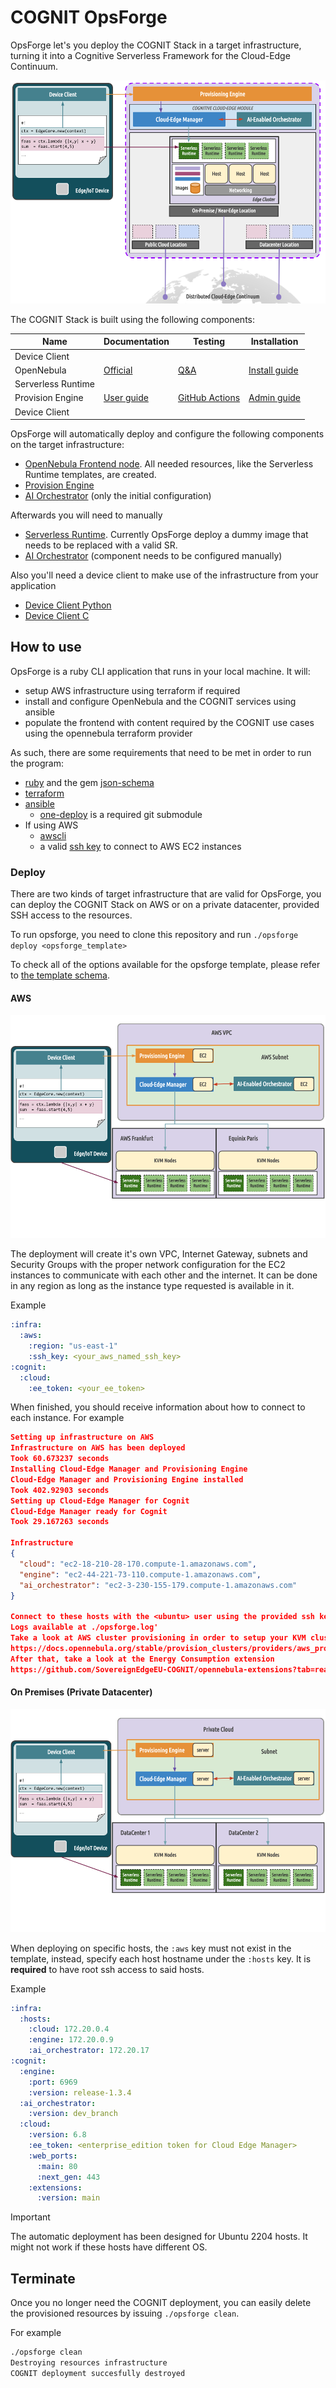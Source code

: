 # COGNIT OpsForge

OpsForge let's you deploy the COGNIT Stack in a target infrastructure, turning it into a Cognitive Serverless Framework for the Cloud-Edge Continuum.

![Alt text](images/arch.png)

The COGNIT Stack is built using the following components:

| Name               | Documentation                                                                                                 | Testing                                                                                                        | Installation                                                                                                               |
|--------------------|---------------------------------------------------------------------------------------------------------------|----------------------------------------------------------------------------------------------------------------|----------------------------------------------------------------------------------------------------------------------------|
| Device Client      |                                                                                                               |                                                                                                                |                                                                                                                            |
| OpenNebula         | [Official](https://docs.opennebula.io/)                                                                       | [Q&A](https://github.com/OpenNebula/one/wiki/Quality-Assurance)                                                | [Install guide](https://docs.opennebula.io/6.8/installation_and_configuration/frontend_installation/index.html)            |
| Serverless Runtime |                                                                                                               |                                                                                                                |                                                                                                                            |
| Provision Engine   | [User guide](https://github.com/SovereignEdgeEU-COGNIT/provisioning-engine/wiki/User-Guide)                   | [GitHub Actions](https://github.com/SovereignEdgeEU-COGNIT/provisioning-engine/actions/workflows/rspec.yaml)   | [Admin guide](https://github.com/SovereignEdgeEU-COGNIT/provisioning-engine/wiki/Admin-Guide)                              |
| Device Client      |                                                                                                               |                                                                                                                |                                                                                                                            |

OpsForge will automatically deploy and configure the following components on the target infrastructure:

- [OpenNebula Frontend node](https://docs.opennebula.io/STS/installation_and_configuration/frontend_installation/overview.html). All needed resources, like the Serverless Runtime templates, are created.
- [Provision Engine](https://github.com/SovereignEdgeEU-COGNIT/provisioning-engine)
- [AI Orchestrator](https://github.com/SovereignEdgeEU-COGNIT/ai-orchestrator) (only the initial configuration)

Afterwards you will need to manually

- [Serverless Runtime](https://github.com/SovereignEdgeEU-COGNIT/serverless-runtime). Currently OpsForge deploy a dummy image that needs to be replaced with a valid SR.
- [AI Orchestrator](https://github.com/SovereignEdgeEU-COGNIT/ai-orchestrator) (component needs to be configured manually)

Also you'll need a device client to make use of the infrastructure from your application

- [Device Client Python](https://github.com/SovereignEdgeEU-COGNIT/device-runtime-py)
- [Device Client C](https://github.com/SovereignEdgeEU-COGNIT/device-runtime-c)


## How to use

OpsForge is a ruby CLI application that runs in your local machine. It will:

- setup AWS infrastructure using terraform if required
- install and configure OpenNebula and the COGNIT services using ansible
- populate the frontend with content required by the COGNIT use cases using the opennebula terraform provider

As such, there are some requirements that need to be met in order to run the program:

- [ruby](https://www.ruby-lang.org/en/documentation/installation/) and the gem [json-schema](https://rubygems.org/gems/json-schema)
- [terraform](https://developer.hashicorp.com/terraform/install?product_intent=terraform)
- [ansible](https://docs.ansible.com/ansible/latest/installation_guide/intro_installation.html)
  - [one-deploy](https://github.com/OpenNebula/one-deploy/releases/tag/release-1.0.0) is a required git submodule
- If using AWS
  - [awscli](https://docs.aws.amazon.com/cli/latest/userguide/getting-started-install.html)
  - a valid [ssh key](https://docs.aws.amazon.com/AWSEC2/latest/UserGuide/ec2-key-pairs.html) to connect to AWS EC2 instances

### Deploy

There are two kinds of target infrastructure that are valid for OpsForge, you can deploy the COGNIT Stack on AWS or on a private datacenter, provided SSH access to the resources.

To run opsforge, you need to clone this repository and run `./opsforge deploy <opsforge_template>`

To check all of the options available for the opsforge template, please refer to [the template schema](./schema.json).

#### AWS

![Alt text](images/aws.png)

The deployment will create it's own VPC, Internet Gateway, subnets and Security Groups with the proper network configuration for the EC2 instances to communicate with each other and the internet. It can be done in any region as long as the instance type requested is available in it.

Example

```yaml
:infra:
  :aws:
    :region: "us-east-1"
    :ssh_key: <your_aws_named_ssh_key>
:cognit:
  :cloud:
    :ee_token: <your_ee_token>
```

When finished, you should receive information about how to connect to each instance. For example

```json
Setting up infrastructure on AWS
Infrastructure on AWS has been deployed
Took 60.673237 seconds
Installing Cloud-Edge Manager and Provisioning Engine
Cloud-Edge Manager and Provisioning Engine installed
Took 402.92903 seconds
Setting up Cloud-Edge Manager for Cognit
Cloud-Edge Manager ready for Cognit
Took 29.167263 seconds

Infrastructure
{
  "cloud": "ec2-18-210-28-170.compute-1.amazonaws.com",
  "engine": "ec2-44-221-73-110.compute-1.amazonaws.com",
  "ai_orchestrator": "ec2-3-230-155-179.compute-1.amazonaws.com"
}

Connect to these hosts with the <ubuntu> user using the provided ssh key'
Logs available at ./opsforge.log'
Take a look at AWS cluster provisioning in order to setup your KVM cluster
https://docs.opennebula.org/stable/provision_clusters/providers/aws_provider.html#aws-provider
After that, take a look at the Energy Consumption extension
https://github.com/SovereignEdgeEU-COGNIT/opennebula-extensions?tab=readme-ov-file#scaphandre-extension
```

#### On Premises (Private Datacenter)

![Alt text](images/onprem.png)

When deploying on specific hosts, the `:aws` key must not exist in the template, instead, specify each host hostname under the `:hosts` key. It is **required** to have root ssh access to said hosts.

Example

```yaml
:infra:
  :hosts:
    :cloud: 172.20.0.4
    :engine: 172.20.0.9
    :ai_orchestrator: 172.20.17
:cognit:
  :engine:
    :port: 6969
    :version: release-1.3.4
  :ai_orchestrator:
    :version: dev_branch
  :cloud:
    :version: 6.8
    :ee_token: <enterprise_edition token for Cloud Edge Manager>
    :web_ports:
      :main: 80
      :next_gen: 443
    :extensions:
      :version: main
```

> [!IMPORTANT]
> The automatic deployment has been designed for Ubuntu 2204 hosts. It might not work if these hosts have different OS.


##  Terminate

Once you no longer need the COGNIT deployment, you can easily delete the provisioned resources by issuing `./opsforge clean`.

For example

```bash
./opsforge clean
Destroying resources infrastructure
COGNIT deployment succesfully destroyed
```


